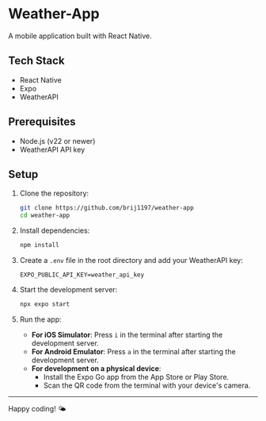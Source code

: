 # Weather-App

A mobile application built with React Native.

## Tech Stack
- React Native
- Expo
- WeatherAPI

## Prerequisites
- Node.js (v22 or newer)
- WeatherAPI API key

## Setup

1. Clone the repository:
   ```bash
   git clone https://github.com/brij1197/weather-app
   cd weather-app
   ```

2. Install dependencies:
   ```bash
   npm install
   ```

3. Create a `.env` file in the root directory and add your WeatherAPI key:
   ```env
   EXPO_PUBLIC_API_KEY=weather_api_key
   ```

4. Start the development server:
   ```bash
   npx expo start
   ```

5. Run the app:
   - **For iOS Simulator**: Press `i` in the terminal after starting the development server.
   - **For Android Emulator**: Press `a` in the terminal after starting the development server.
   - **For development on a physical device**:
     - Install the Expo Go app from the App Store or Play Store.
     - Scan the QR code from the terminal with your device's camera.

---

Happy coding! 🌤️
